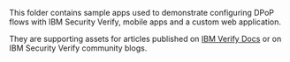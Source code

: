 This folder contains sample apps used to demonstrate configuring DPoP flows with IBM Security Verify, mobile apps and a custom web application.

They are supporting assets for articles published on [IBM Verify Docs](https://docs.verify.ibm.com/verify) or on IBM Security Verify community blogs.
